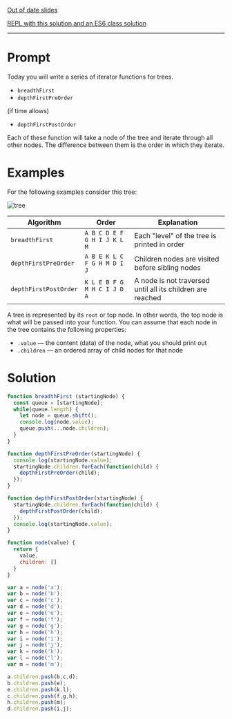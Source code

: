 [Out of date slides](http://slides.com/benjaminconant/reacto#/)

[REPL with this solution and an ES6 class solution](https://repl.it/H1qn/14)

---

# Prompt

Today you will write a series of iterator functions for trees.

- `breadthFirst`
- `depthFirstPreOrder`

(if time allows)

- `depthFirstPostOrder`

Each of these function will take a node of the tree and iterate through all other nodes. The difference between them is the order in which they iterate.

# Examples

For the following examples consider this tree:

![tree](https://www.cpp.edu/~ftang/courses/CS241/notes/images/trees/tree1.bmp)

| Algorithm             | Order                       | Explanation                                                |
|-----------------------|-----------------------------|------------------------------------------------------------|
| `breadthFirst`        | `A B C D E F G H I J K L M` | Each "level" of the tree is printed in order               |
| `depthFirstPreOrder`  | `A B E K L C F G H M D I J` | Children nodes are visited before sibling nodes            |
| `depthFirstPostOrder` | `K L E B F G M H C I J D A` | A node is not traversed until all its children are reached |


A tree is represented by its `root` or top node. In other words, the top node is what will be passed into your function. You can assume that each node in the tree contains the following properties:

* `.value` — the content (data) of the node, what you should print out
* `.children` — an ordered array of child nodes for that node


# Solution

```javascript
function breadthFirst (startingNode) {
  const queue = [startingNode];
  while(queue.length) {
    let node = queue.shift();
    console.log(node.value);
    queue.push(...node.children);
  }
}

function depthFirstPreOrder(startingNode) {
  console.log(startingNode.value);
  startingNode.children.forEach(function(child) {
    depthFirstPreOrder(child);
  });
}

function depthFirstPostOrder(startingNode) {
  startingNode.children.forEach(function(child) {
    depthFirstPostOrder(child);
  });
  console.log(startingNode.value);
}

function node(value) {
  return {
    value,
    children: []
  }
}

var a = node('a');
var b = node('b');
var c = node('c');
var d = node('d');
var e = node('e');
var f = node('f');
var g = node('g');
var h = node('h');
var i = node('i');
var j = node('j');
var k = node('k');
var l = node('l');
var m = node('m');

a.children.push(b,c,d);
b.children.push(e);
e.children.push(k,l);
c.children.push(f,g,h);
h.children.push(m);
d.children.push(i,j);
```